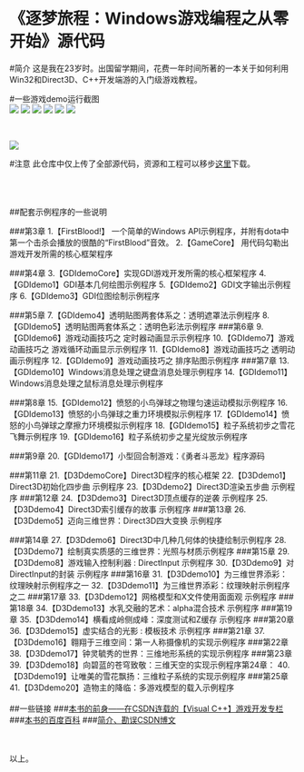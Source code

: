 《逐梦旅程：Windows游戏编程之从零开始》源代码
===============================
#简介
这是我在23岁时。出国留学期间，花费一年时间所著的一本关于如何利用Win32和Direct3D、C++开发端游的入门级游戏教程。
    
#一些游戏demo运行截图
<br>
![](http://img.blog.csdn.net/20131021011428343?watermark/2/text/aHR0cDovL2Jsb2cuY3Nkbi5uZXQvcG9lbV9xaWFubW8=/font/5a6L5L2T/fontsize/400/fill/I0JBQkFCMA==/dissolve/70/gravity/SouthEast)
![](http://img.blog.csdn.net/20131021011222000?watermark/2/text/aHR0cDovL2Jsb2cuY3Nkbi5uZXQvcG9lbV9xaWFubW8=/font/5a6L5L2T/fontsize/400/fill/I0JBQkFCMA==/dissolve/70/gravity/SouthEast)
![](http://img.blog.csdn.net/20131021011251062?watermark/2/text/aHR0cDovL2Jsb2cuY3Nkbi5uZXQvcG9lbV9xaWFubW8=/font/5a6L5L2T/fontsize/400/fill/I0JBQkFCMA==/dissolve/70/gravity/SouthEast)
![](http://img.blog.csdn.net/20131021012735937?watermark/2/text/aHR0cDovL2Jsb2cuY3Nkbi5uZXQvcG9lbV9xaWFubW8=/font/5a6L5L2T/fontsize/400/fill/I0JBQkFCMA==/dissolve/70/gravity/SouthEast)
![](http://img.blog.csdn.net/20131021011652125?watermark/2/text/aHR0cDovL2Jsb2cuY3Nkbi5uZXQvcG9lbV9xaWFubW8=/font/5a6L5L2T/fontsize/400/fill/I0JBQkFCMA==/dissolve/70/gravity/SouthEast)
![](http://img.blog.csdn.net/20131021011504062?watermark/2/text/aHR0cDovL2Jsb2cuY3Nkbi5uZXQvcG9lbV9xaWFubW8=/font/5a6L5L2T/fontsize/400/fill/I0JBQkFCMA==/dissolve/70/gravity/SouthEast)


<br>

![](http://img.blog.csdn.net/20131021011518875?watermark/2/text/aHR0cDovL2Jsb2cuY3Nkbi5uZXQvcG9lbV9xaWFubW8=/font/5a6L5L2T/fontsize/400/fill/I0JBQkFCMA==/dissolve/70/gravity/SouthEast)


#注意
此仓库中仅上传了全部源代码，资源和工程可以移步[这里](http://pan.baidu.com/s/13PVB3)下载。<br>
<br><br><br>
    
##配套示例程序的一些说明

###第3章
    1.【FirstBlood!】 一个简单的Windows API示例程序，并附有dota中第一个击杀会播放的很酷的“FirstBlood”音效。
    2.【GameCore】 用代码勾勒出游戏开发所需的核心框架程序
 
###第4章
    3.【GDIdemoCore】实现GDI游戏开发所需的核心框架程序
    4.【GDIdemo1】GDI基本几何绘图示例程序
    5.【GDIdemo2】GDI文字输出示例程序
    6.【GDIdemo3】GDI位图绘制示例程序

###第5章
    7.【GDIdemo4】透明贴图两套体系之：透明遮罩法示例程序
    8.【GDIdemo5】透明贴图两套体系之：透明色彩法示例程序
###第6章
    9.【GDIdemo6】游戏动画技巧之 定时器动画显示示例程序
    10.【GDIdemo7】游戏动画技巧之 游戏循环动画显示示例程序
    11.【GDIdemo8】游戏动画技巧之 透明动画示例程序
    12.【GDIdemo9】游戏动画技巧之 排序贴图示例程序
###第7章
    13.【GDIdemo10】Windows消息处理之键盘消息处理示例程序
    14.【GDIdemo11】Windows消息处理之鼠标消息处理示例程序

###第8章
    15.【GDIdemo12】愤怒的小鸟弹球之物理匀速运动模拟示例程序
    16.【GDIdemo13】愤怒的小鸟弹球之重力环境模拟示例程序
    17.【GDIdemo14】愤怒的小鸟弹球之摩擦力环境模拟示例程序
    18.【GDIdemo15】粒子系统初步之雪花飞舞示例程序
    19.【GDIdemo16】粒子系统初步之星光绽放示例程序
 
###第9章
    20.【GDIdemo17】小型回合制游戏：《勇者斗恶龙》程序源码
 
###第11章
    21.【D3DdemoCore】Direct3D程序的核心框架
    22.【D3Ddemo1】Direct3D初始化四步曲 示例程序
    23.【D3Ddemo2】Direct3D渲染五步曲 示例程序
###第12章
    24.【D3Ddemo3】Direct3D顶点缓存的逆袭 示例程序
    25.【D3Ddemo4】Direct3D索引缓存的故事 示例程序
###第13章
    26.【D3Ddemo5】迈向三维世界：Direct3D四大变换 示例程序
 
###第14章
    27.【D3Ddemo6】Direct3D中几种几何体的快捷绘制示例程序
    28.【D3Ddemo7】绘制真实质感的三维世界：光照与材质示例程序
###第15章
    29.【D3Ddemo8】游戏输入控制利器 : DirectInput 示例程序
    30.【D3Ddemo9】对DirectInput的封装 示例程序
###第16章
    31.【D3Ddemo10】为三维世界添彩：纹理映射示例程序之一
    32.【D3Ddemo11】为三维世界添彩：纹理映射示例程序之二
###第17章
    33.【D3Ddemo12】网格模型和X文件使用面面观 示例程序
###第18章
    34.【D3Ddemo13】水乳交融的艺术：alpha混合技术 示例程序
###第19章
    35.【D3Ddemo14】横看成岭侧成峰：深度测试和Z缓存 示例程序
###第20章
    36.【D3Ddemo15】虚实结合的光影 : 模板技术 示例程序
###第21章
    37.【D3Ddemo16】翱翔于三维空间：第一人称摄像机的实现示例程序
###第22章
    38.【D3Ddemo17】钟灵毓秀的世界：三维地形系统的实现示例程序
###第23章
    39.【D3Ddemo18】向碧蓝的苍穹致敬：三维天空的实现示例程序第24章：
    40.【D3Ddemo19】让唯美的雪花飘扬：三维粒子系统的实现示例程序
###第25章
    41.【D3Ddemo20】造物主的降临：多游戏模型的载入示例程序
<br>
<br>
##一些链接
###[本书的前身——在CSDN连载的【Visual C++】游戏开发专栏](http://blog.csdn.net/column/details/vc-game-programming.html "悬停显示")  
###[本书的百度百科](http://baike.baidu.com/link?url=poL_81VLebCBK-7xuXqnPkeqLpgJvKNLYBHSpIoUQC837z7DG3ivMddMOKFmrZnb48woEYpFEj2XZwkMvM5m5q "悬停显示")
###[简介、勘误CSDN博文](http://blog.csdn.net/poem_qianmo/article/details/12895487 "悬停显示")  
<br>

<br>
以上。


